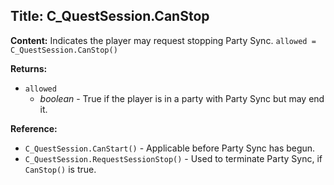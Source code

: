 ## Title: C_QuestSession.CanStop

**Content:**
Indicates the player may request stopping Party Sync.
`allowed = C_QuestSession.CanStop()`

**Returns:**
- `allowed`
  - *boolean* - True if the player is in a party with Party Sync but may end it.

**Reference:**
- `C_QuestSession.CanStart()` - Applicable before Party Sync has begun.
- `C_QuestSession.RequestSessionStop()` - Used to terminate Party Sync, if `CanStop()` is true.